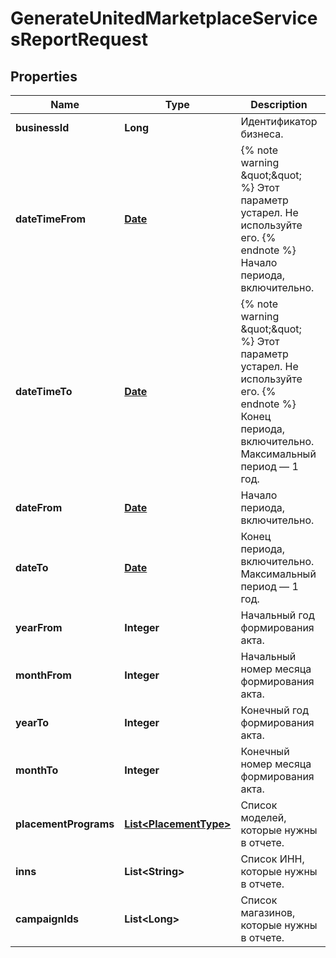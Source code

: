 

# GenerateUnitedMarketplaceServicesReportRequest

## Properties

Name | Type | Description | Notes
------------ | ------------- | ------------- | -------------
**businessId** | **Long** | Идентификатор бизнеса. | 
**dateTimeFrom** | [**Date**](Date.md) | {% note warning \&quot;\&quot; %}  Этот параметр устарел. Не используйте его.  {% endnote %}  Начало периода, включительно.  |  [optional]
**dateTimeTo** | [**Date**](Date.md) | {% note warning \&quot;\&quot; %}  Этот параметр устарел. Не используйте его.  {% endnote %}  Конец периода, включительно. Максимальный период — 1 год.  |  [optional]
**dateFrom** | [**Date**](Date.md) | Начало периода, включительно. |  [optional]
**dateTo** | [**Date**](Date.md) | Конец периода, включительно. Максимальный период — 1 год. |  [optional]
**yearFrom** | **Integer** | Начальный год формирования акта. |  [optional]
**monthFrom** | **Integer** | Начальный номер месяца формирования акта. |  [optional]
**yearTo** | **Integer** | Конечный год формирования акта. |  [optional]
**monthTo** | **Integer** | Конечный номер месяца формирования акта. |  [optional]
**placementPrograms** | [**List&lt;PlacementType&gt;**](PlacementType.md) | Список моделей, которые нужны в отчете.  |  [optional]
**inns** | **List&lt;String&gt;** | Список ИНН, которые нужны в отчете. |  [optional]
**campaignIds** | **List&lt;Long&gt;** | Список магазинов, которые нужны в отчете. |  [optional]




